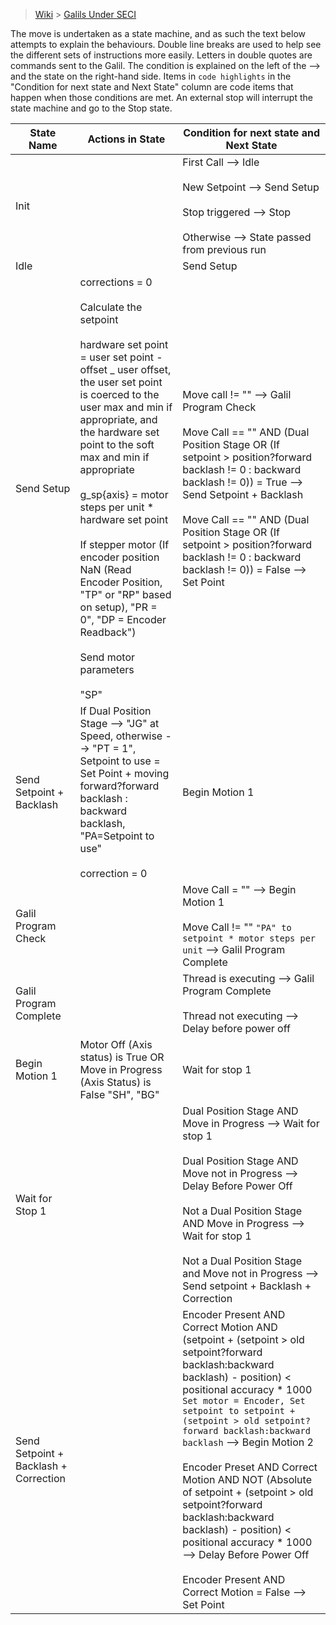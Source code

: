 > [Wiki](Home) > [Galils Under SECI](galils-under-seci)

The move is undertaken as a state machine, and as such the text below attempts to explain the behaviours.
Double line breaks are used to help see the different sets of instructions more easily.
Letters in double quotes are commands sent to the Galil.
The condition is explained on the left of the --> and the state on the right-hand side.
Items in `code highlights` in the "Condition for next state and Next State" column are code items that happen when those conditions are met.
An external stop will interrupt the state machine and go to the Stop state.

State Name | Actions in State | Condition for next state and Next State |
--- | --- | --- |
Init | | First Call --> Idle <br><br> New Setpoint --> Send Setup <br><br> Stop triggered --> Stop <br><br> Otherwise --> State passed from previous run |
Idle | | Send Setup |
Send Setup | corrections = 0 <br><br> Calculate the setpoint <br><br> hardware set point = user set point - offset _ user offset, the user set point is coerced to the user max and min if appropriate, and the hardware set point to the soft max and min if appropriate <br><br> g_sp{axis} = motor steps per unit * hardware set point <br><br> If stepper motor (If encoder position NaN (Read Encoder Position, "TP" or "RP" based on setup), "PR = 0", "DP = Encoder Readback") <br><br> Send motor parameters <br><br> "SP" | Move call != "" --> Galil Program Check <br><br> Move Call == "" AND (Dual Position Stage OR (If setpoint > position?forward backlash != 0 : backward backlash != 0)) = True --> Send Setpoint + Backlash <br><br> Move Call == "" AND (Dual Position Stage OR (If setpoint > position?forward backlash != 0 : backward backlash != 0)) = False --> Set Point |
Send Setpoint + Backlash | If Dual Position Stage --> "JG" at Speed, otherwise --> "PT = 1", Setpoint to use = Set Point + moving forward?forward backlash : backward backlash, "PA=Setpoint to use" <br><br> correction = 0 | Begin Motion 1 |
Galil Program Check | | Move Call = "" --> Begin Motion 1 <br><br> Move Call != "" `"PA" to setpoint * motor steps per unit` --> Galil Program Complete |
Galil Program Complete | | Thread is executing --> Galil Program Complete <br><br> Thread not executing --> Delay before power off |
Begin Motion 1 | Motor Off (Axis status) is True OR Move in Progress (Axis Status) is False "SH", "BG" | Wait for stop 1 |
Wait for Stop 1 | | Dual Position Stage AND Move in Progress --> Wait for stop 1 <br><br> Dual Position Stage AND Move not in Progress --> Delay Before Power Off <br><br> Not a Dual Position Stage AND Move in Progress --> Wait for stop 1 <br><br> Not a Dual Position Stage and Move not in Progress --> Send setpoint + Backlash + Correction |
Send Setpoint + Backlash + Correction | | Encoder Present AND Correct Motion AND (setpoint + (setpoint > old setpoint?forward backlash:backward backlash) - position) < positional accuracy * 1000 `Set motor = Encoder, Set setpoint to setpoint + (setpoint > old setpoint?forward backlash:backward backlash` --> Begin Motion 2 <br><br> Encoder Preset AND Correct Motion AND NOT (Absolute of setpoint + (setpoint > old setpoint?forward backlash:backward backlash) - position) < positional accuracy * 1000 --> Delay Before Power Off <br><br> Encoder Present AND Correct Motion = False --> Set Point |